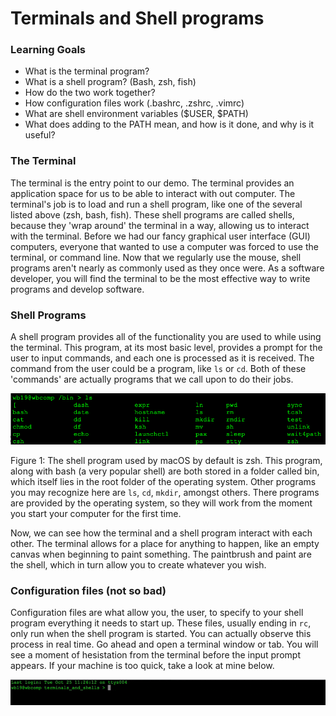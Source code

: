 # Terminals and Shell programs

### Learning Goals
- What is the terminal program?
- What is a shell program? (Bash, zsh, fish)
- How do the two work together?
- How configuration files work (.bashrc, .zshrc, .vimrc)
- What are shell environment variables ($USER, $PATH)
- What does adding to the PATH mean, and how is it done, and why is it useful?

### The Terminal

The terminal is the entry point to our demo. The terminal provides an application space for us to be able to
interact with out computer. The terminal's job is to load and run a shell program, like one of the several
listed above (zsh, bash, fish). These shell programs are called shells, because they 'wrap around' the terminal
in a way, allowing us to interact with the terminal. Before we had our fancy graphical user interface (GUI)
computers, everyone that wanted to use a computer was forced to use the terminal, or command line. Now that we
regularly use the mouse, shell programs aren't nearly as commonly used as they once were. As a software
developer, you will find the terminal to be the most effective way to write programs and develop software.

### Shell Programs

A shell program provides all of the functionality you are used to while using the terminal. This program,
at its most basic level, provides a prompt for the user to input commands, and each one is processed as it
is received. The command from the user could be a program, like `ls` or `cd`. Both of these 'commands' are 
actually programs that we call upon to do their jobs. 

![Screenshot](./assets/Screen-Shot-2022-10-25-at-12.45.05-PM.png)

Figure 1: The shell program used by macOS by default is zsh. This program, along with bash (a very popular shell)
are both stored in a folder called bin, which itself lies in the root folder of the operating system. Other
programs you may recognize here are `ls`, `cd`, `mkdir`, amongst others. There programs are provided by the
operating system, so they will work from the moment you start your computer for the first time.

Now, we can see how the terminal and a shell program interact with each other. The terminal allows for a place
for anything to happen, like an empty canvas when beginning to paint something. The paintbrush and paint are 
the shell, which in turn allow you to create whatever you wish. 

### Configuration files (not so bad)

Configuration files are what allow you, the user, to specify to your shell program everything it needs to 
start up. These files, usually ending in `rc`, only run when the shell program is started. You can actually
observe this process in real time. Go ahead and open a terminal window or tab. You will see a moment of hesistation
from the terminal before the input prompt appears. If your machine is too quick, take a look at mine below.


![Opening new tab](./assets/new-tab.gif)
